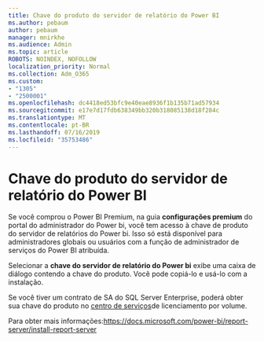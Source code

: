 ```yaml
---
title: Chave do produto do servidor de relatório do Power BI
ms.author: pebaum
author: pebaum
manager: mnirkhe
ms.audience: Admin
ms.topic: article
ROBOTS: NOINDEX, NOFOLLOW
localization_priority: Normal
ms.collection: Adm_O365
ms.custom:
- "1305"
- "2500001"
ms.openlocfilehash: dc4418ed53bfc9e40eae8936f1b135b71ad57934
ms.sourcegitcommit: e17e7d17fdb638349bb320b318085138d18f284c
ms.translationtype: MT
ms.contentlocale: pt-BR
ms.lasthandoff: 07/16/2019
ms.locfileid: "35753486"
---
```

# <a name="power-bi-report-server-product-key"></a>Chave do produto do servidor de relatório do Power BI

Se você comprou o Power BI Premium, na guia **configurações premium** do portal do administrador do Power bi, você tem acesso à chave de produto do servidor de relatórios do Power bi. Isso só está disponível para administradores globais ou usuários com a função de administrador de serviços do Power BI atribuída.

Selecionar a **chave do servidor de relatório do Power bi** exibe uma caixa de diálogo contendo a chave do produto. Você pode copiá-lo e usá-lo com a instalação.

Se você tiver um contrato de SA do SQL Server Enterprise, poderá obter sua chave do produto no [centro de serviços](https://www.microsoft.com/Licensing/servicecenter/)de licenciamento por volume.

Para obter mais informações:https://docs.microsoft.com/power-bi/report-server/install-report-server

